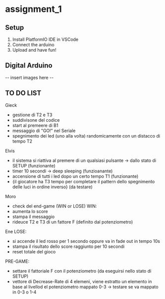 # assignment_1
## Setup
1. Install PlatformIO IDE in VSCode
2. Connect the arduino
3. Upload and have fun!
## Digital Arduino 
-- insert images here --

## TO DO LIST
Gieck
- gestione di T2 e T3
- suddivisone del codice 
- start al premeere di B1
- messaggio di "GO!" nel Seriale
- spegnimento dei led (uno alla volta) randomicamente con un distacco di tempo T2

Elvis
- il sistema si riattiva al premere di un qualsiasi pulsante -> dallo stato di SETUP (funzionante)
- timer 10 secondi -> deep sleeping (funzioanante)
- accensione di tutti i led dopo un certo tempo T1 (funzionante)
- {il giocatore ha T3 tempo per completare il pattern dello spegnimento delle luci in ordine inverso} (da testare)

Moro
- check del end-game (WIN or LOSE)
WIN:
- aumenta lo score
- stampa  il messaggio
- rideuce T2 e T3 di un fattore F (definito dal potenziometro)

Ene
LOSE:
- si accende il led rosso per 1 secondo oppure va in fade out in tempo 10s
- stampa il risultato dello score raggiunto per 10 secondi
- reset totale del gioco 

PRE-GAME:
- settare il fattoriale F con il potenziometro (da eseguirsi nello stato di SETUP)
- vettore di Decrease-Rate di 4 elemeni, viene estratto un elemento in base al livellod el potenziometro mappato 0-3
    -> testare se va mappato in 0-3 o 1-4